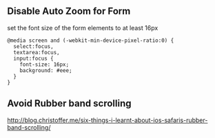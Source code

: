 ## Disable Auto Zoom for Form

set the font size of the form elements to at least 16px

```
@media screen and (-webkit-min-device-pixel-ratio:0) { 
  select:focus,
  textarea:focus,
  input:focus {
    font-size: 16px;
    background: #eee;
  }
}
```

## Avoid Rubber band scrolling

http://blog.christoffer.me/six-things-i-learnt-about-ios-safaris-rubber-band-scrolling/

